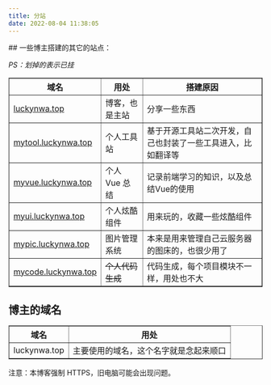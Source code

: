 ```yaml
---
title: 分站
date: 2022-08-04 11:38:05
---
```


<div id="gitcalendar" style="display:none">
</div>
## 一些博主搭建的其它的站点：

_PS：划掉的表示已挂_

<table border="1">
<tr>
<th>域名</th>
<th>用处</th>
<th>搭建原因</th>
</tr>
<tr>
<td><a href="https://luckynwa.top">luckynwa.top</a></td>
<td>博客，也是主站</td>
<td>分享一些东西</td>
</tr>
<tr>
<td><a href="https://mytool.luckynwa.top">mytool.luckynwa.top</a></td>
<td>个人工具站</td>
<td>基于开源工具站二次开发，自己也封装了一些工具进入，比如翻译等</td>
</tr>
<tr>
<td><a href="https://myvue.luckynwa.top">myvue.luckynwa.top</a></td>
<td>个人 Vue 总结</td>
<td>记录前端学习的知识，以及总结Vue的使用</del></td>
</tr>
<tr>
<td><a href="https://myui.luckynwa.top">myui.luckynwa.top</a></td>
<td>个人炫酷组件</td>
<td>用来玩的，收藏一些炫酷组件</td>
</tr>
<tr>
<td><a href="https://mypic.luckynwa.top">mypic.luckynwa.top</a></td>
<td>图片管理系统</td>
<td>本来是用来管理自己云服务器的图床的，也很少用了</td>
</tr>
<tr>
<td><a href="https://mycode.luckynwa.top">mycode.luckynwa.top</a></td>
<td><del>个人代码生成</del></td>
<td>代码生成，每个项目模块不一样，用处也不大</td>
</tr>

</table>

## 博主的域名

<table border="1">
<tr>
<th>域名</th>
<th>用处</th>
</tr>
<tr>
<td>luckynwa.top</td>
<td>主要使用的域名，这个名字就是念起来顺口</td>
</tr>

</table>

注意：本博客强制 HTTPS，旧电脑可能会出现问题。

<style>
#article-container a:not(.post-meta__tags):not(img):not(a[data-fancybox]):hover{
    border-radius: 6px;
    background-color: #425aef;
    text-decoration: none!important;
    color:#fff!important;
    border:none;
    box-shadow: #dadada 0 0 8px 2px;
}
#article-container a:not(.post-meta__tags):not(.headerlink):not(a[data-fancybox]){
    /* padding:0 2px; */
    /* text-decoration: 1px solid #425aef; */
    /* text-decoration: underline; */
    border-bottom: 2px solid #425aef;
    color:var(--font-color);
    padding:4px
}
</style>
